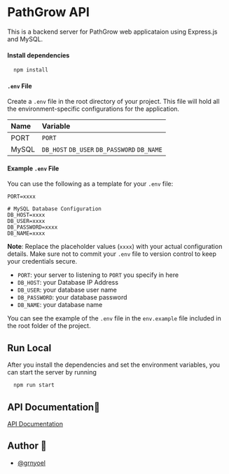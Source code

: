# PathGrow API

This is a backend server for PathGrow web applicataion using Express.js and MySQL.

#### Install dependencies

```bash
  npm install
```

#### `.env` File
Create a `.env` file in the root directory of your project. This file will hold all the environment-specific configurations for the application.

| Name          | Variable                                                                          |
| :------------ | :-------------------------------------------------------------------------------- |
| PORT          | `PORT`                                                                            |
| MySQL         | `DB_HOST` `DB_USER` `DB_PASSWORD` `DB_NAME`                                   |

#### Example `.env` File

You can use the following as a template for your `.env` file:

```env
PORT=xxxx

# MySQL Database Configuration
DB_HOST=xxxx
DB_USER=xxxx
DB_PASSWORD=xxxx
DB_NAME=xxxx

```
**Note**: Replace the placeholder values (`xxxx`) with your actual configuration details. Make sure not to commit your `.env` file to version control to keep your credentials secure.

- `PORT`: your server to listening to `PORT` you specify in here
- `DB_HOST`: your Database IP Address
- `DB_USER`: your database user name
- `DB_PASSWORD`: your database password
- `DB_NAME`: your database name

You can see the example of the `.env` file in the `env.example` file included in the root folder of the project.

## Run Local

After you install the dependencies and set the environment variables, you can start the server by running

```bash
  npm run start
```

## API Documentation📝

[API Documentation](https://documenter.getpostman.com/view/28687808/2sAYHzFNdV)

## Author 👥

- [@grnyoel](https://www.github.com/grnyoel)